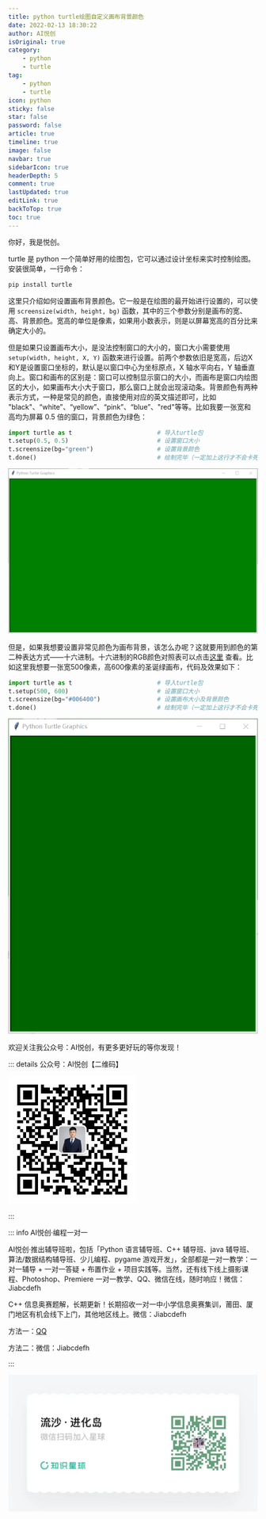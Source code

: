 ```yaml
---
title: python turtle绘图自定义画布背景颜色
date: 2022-02-13 18:30:22
author: AI悦创
isOriginal: true
category: 
    - python
    - turtle
tag:
    - python
    - turtle
icon: python
sticky: false
star: false
password: false
article: true
timeline: true
image: false
navbar: true
sidebarIcon: true
headerDepth: 5
comment: true
lastUpdated: true
editLink: true
backToTop: true
toc: true
---
```


你好，我是悦创。

turtle 是 python 一个简单好用的绘图包，它可以通过设计坐标来实时控制绘图。安装很简单，一行命令：
```python
pip install turtle
```

这里只介绍如何设置画布背景颜色。它一般是在绘图的最开始进行设置的，可以使用 `screensize(width, height, bg)` 函数，其中的三个参数分别是画布的宽、高、背景颜色。宽高的单位是像素，如果用小数表示，则是以屏幕宽高的百分比来确定大小的。

但是如果只设置画布大小，是没法控制窗口的大小的，窗口大小需要使用 `setup(width, height, X, Y)` 函数来进行设置。前两个参数依旧是宽高，后边X和Y是设置窗口坐标的，默认是以窗口中心为坐标原点，X 轴水平向右，Y 轴垂直向上。窗口和画布的区别是：窗口可以控制显示窗口的大小，而画布是窗口内绘图区的大小，如果画布大小大于窗口，那么窗口上就会出现滚动条。背景颜色有两种表示方式，一种是常见的颜色，直接使用对应的英文描述即可，比如 "black"、“white”、“yellow”、“pink”、“blue”、"red"等等。比如我要一张宽和高均为屏幕 0.5 倍的窗口，背景颜色为绿色：

```python
import turtle as t                        # 导入turtle包
t.setup(0.5, 0.5)                         # 设置窗口大小
t.screensize(bg="green")                  # 设置背景颜色
t.done()                                  # 绘制完毕（一定加上这行才不会卡死）
```

![在这里插入图片描述](./18.assets/5c33e25029b14b7f8c90726de97ede85.png)

但是，如果我想要设置非常见颜色为画布背景，该怎么办呢？这就要用到颜色的第二种表达方式——十六进制。十六进制的RGB颜色对照表可以点击[这里](http://www.360doc.com/content/16/0815/21/15780979_583463998.shtml) 查看。比如这里我想要一张宽500像素，高600像素的圣诞绿画布，代码及效果如下：

```python
import turtle as t                        # 导入turtle包
t.setup(500, 600)                         # 设置窗口大小
t.screensize(bg="#006400")                # 设置画布大小及背景颜色
t.done()                                  # 绘制完毕（一定加上这行才不会卡死）
```

![在这里插入图片描述](./18.assets/8069bbc505294217844e82583123700c.png)





欢迎关注我公众号：AI悦创，有更多更好玩的等你发现！

::: details 公众号：AI悦创【二维码】

![](/gzh.jpg)

:::

::: info AI悦创·编程一对一

AI悦创·推出辅导班啦，包括「Python 语言辅导班、C++ 辅导班、java 辅导班、算法/数据结构辅导班、少儿编程、pygame 游戏开发」，全部都是一对一教学：一对一辅导 + 一对一答疑 + 布置作业 + 项目实践等。当然，还有线下线上摄影课程、Photoshop、Premiere 一对一教学、QQ、微信在线，随时响应！微信：Jiabcdefh

C++ 信息奥赛题解，长期更新！长期招收一对一中小学信息奥赛集训，莆田、厦门地区有机会线下上门，其他地区线上。微信：Jiabcdefh

方法一：[QQ](http://wpa.qq.com/msgrd?v=3&uin=1432803776&site=qq&menu=yes)

方法二：微信：Jiabcdefh

:::

![](/zsxq.jpg)
